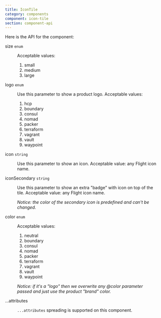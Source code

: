 ```yaml
---
title: IconTile
category: components
component: icon-tile
section: component-api
---
```


Here is the API for the component:

<dl class="dummy-component-props" aria-labelledby="component-api-icontile"><dt>size <code>enum</code></dt><dd><p>Acceptable values:</p><ol><li>small</li><li class="default">medium</li><li>large</li></ol></dd><dt>logo <code>enum</code></dt><dd><p>Use this parameter to show a product logo. Acceptable values:</p><ol><li>hcp</li><li>boundary</li><li>consul</li><li>nomad</li><li>packer</li><li>terraform</li><li>vagrant</li><li>vault</li><li>waypoint</li></ol></dd><dt>icon <code>string</code></dt><dd><p>Use this parameter to show an icon. Acceptable value: any Flight icon name.</p></dd><dt>iconSecondary <code>string</code></dt><dd><p>Use this parameter to show an extra "badge" with icon on top of the tile. Acceptable value: any Flight icon name.</p><p><em>Notice: the color of the secondary icon is predefined and can't be changed.</em></p></dd><dt>color <code>enum</code></dt><dd><p>Acceptable values:</p><ol><li class="default">neutral</li><li>boundary</li><li>consul</li><li>nomad</li><li>packer</li><li>terraform</li><li>vagrant</li><li>vault</li><li>waypoint</li></ol><p><em>Notice: if it's a "logo" then we overwrite any @color parameter passed and just use the product "brand" color.</em></p></dd><dt>...attributes</dt><dd><p><code class="dummy-code">...attributes</code> spreading is supported on this component.</p></dd></dl>